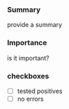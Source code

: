 ### Summary
provide a summary

### Importance
is it important?


### checkboxes

- [ ] tested positives
- [ ] no errors
